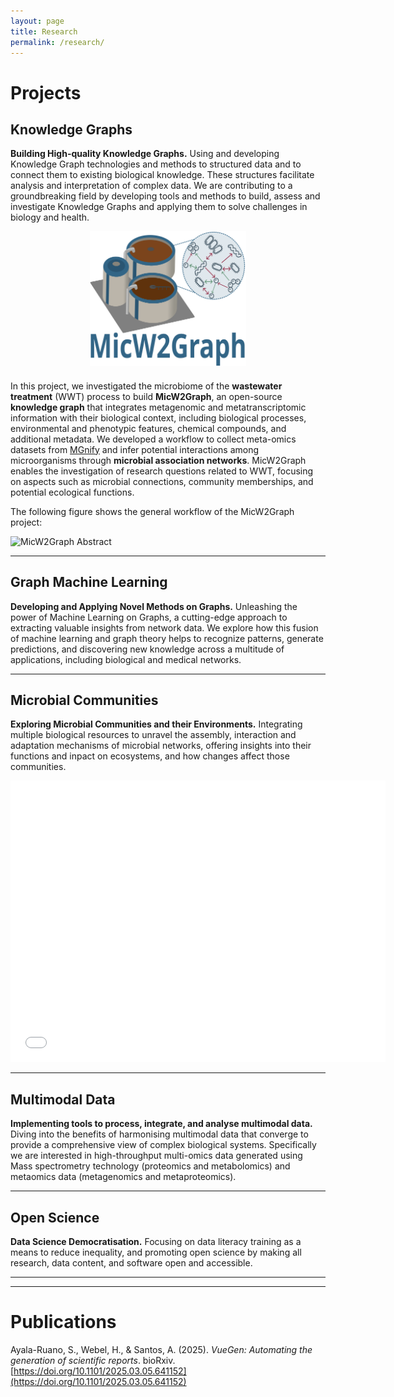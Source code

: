```yaml
---
layout: page
title: Research
permalink: /research/
---
```


# Projects

## Knowledge Graphs

**Building High-quality Knowledge Graphs.** Using and developing Knowledge Graph technologies and methods to structured data and to connect them to existing biological knowledge. These structures facilitate analysis and interpretation of complex data. We are contributing to a groundbreaking field by developing tools and methods to build, assess and investigate Knowledge Graphs and applying them to solve challenges in biology and health.

<div style="text-align: center; margin-bottom: 20px;">
  <a href="https://github.com/Multiomics-Analytics-Group/MicW2Graph" target="_blank">
    <img src="https://raw.githubusercontent.com/Multiomics-Analytics-Group/MicW2Graph/main/images/MicW2Graph_logo.svg" alt="MicW2Graph_logo" width="250px">
  </a>
</div>

In this project, we investigated the microbiome of the **wastewater treatment** (WWT) process to build **MicW2Graph**, an open-source **knowledge graph** that integrates metagenomic and metatranscriptomic information with their biological context, including biological processes, environmental and phenotypic features, chemical compounds, and additional metadata. We developed a workflow to collect meta-omics datasets from [MGnify](https://www.ebi.ac.uk/metagenomics) and infer potential interactions among microorganisms through **microbial association networks**. MicW2Graph enables the investigation of research questions related to WWT, focusing on aspects such as microbial connections, community memberships, and potential ecological functions.

The following figure shows the general workflow of the MicW2Graph project:

![MicW2Graph Abstract](https://raw.githubusercontent.com/Multiomics-Analytics-Group/MicW2Graph/main/images/Methods_MicW2Graph.svg)

------------------------

## Graph Machine Learning

**Developing and Applying Novel Methods on Graphs.** Unleashing the power of Machine Learning on Graphs, a cutting-edge approach to extracting valuable insights from network data. We explore how this fusion of machine learning and graph theory helps to recognize patterns, generate predictions, and discovering new knowledge across a multitude of applications, including biological and medical networks.

------------------------

## Microbial Communities

**Exploring Microbial Communities and their Environments.** Integrating multiple biological resources to unravel the assembly, interaction and adaptation mechanisms of microbial networks, offering insights into their functions and inpact on ecosystems, and how changes affect those communities.


<iframe src="{{ site.baseurl }}/public/cluster_8.html" width="600" height="450" style="border:0;"></iframe>



------------------------

## Multimodal Data

**Implementing tools to process, integrate, and analyse multimodal data.** Diving into the benefits of harmonising multimodal data that converge to provide a comprehensive view of complex biological systems. Specifically we are interested in high-throughput multi-omics data generated using Mass spectrometry technology (proteomics and metabolomics) and metaomics data (metagenomics and metaproteomics).

------------------------

## Open Science

**Data Science Democratisation.** Focusing on data literacy training as a means to reduce inequality, and promoting open science by making all research, data content, and software open and accessible.


****
****


# Publications

Ayala-Ruano, S., Webel, H., & Santos, A. (2025). _VueGen: Automating the generation of scientific reports_. bioRxiv. [https://doi.org/10.1101/2025.03.05.641152](https://doi.org/10.1101/2025.03.05.641152)